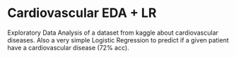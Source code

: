 # Cardiovascular EDA + LR
Exploratory Data Analysis of a dataset from kaggle about cardiovascular diseases. Also a very simple Logistic Regression to predict if a given patient have a cardiovascular disease (72% acc).

